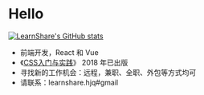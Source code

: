# Hello

[![LearnShare's GitHub stats](https://github-readme-stats.vercel.app/api?username=LearnShare)](https://github.com/LearnShare)

+ 前端开发，React 和 Vue
+ 《[CSS入门与实践](http://www.tup.tsinghua.edu.cn/booksCenter/book_07765201.html)》 2018 年已出版
+ 寻找新的工作机会：远程，兼职、全职、外包等方式均可
+ 请联系：learnshare.hjq#gmail
